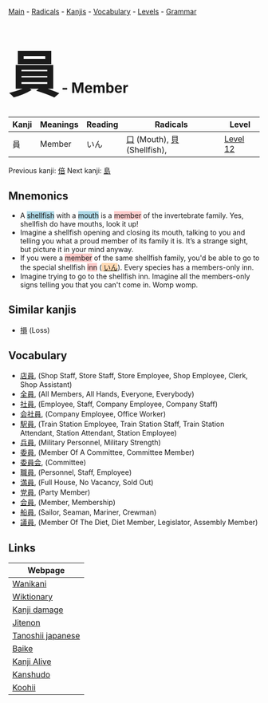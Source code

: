 <style> bigfont {font-size: 100px}</style>
[Main](../README.md) -
[Radicals](../radicals.md) -
[Kanjis](../kanjis.md) -
[Vocabulary](../vocabulary.md) -
[Levels](../levels.md) -
[Grammar](../grammar.md)
# <bigfont> 員</bigfont> - Member 

| Kanji | Meanings | Reading | Radicals | Level |
| --- | --- | --- | --- | --- |
| 員 | Member | いん | [口](../radicals/口.md) (Mouth), [貝](../radicals/貝.md) (Shellfish),  | [Level 12](../levels/wk_level12.md) |

Previous kanji: [倍](倍.md) Next kanji: [島](島.md) 

## Mnemonics
 * A <span style="background-color:#ADD8E6"> shellfish</span> with a <span style="background-color:#ADD8E6"> mouth</span> is a <span style="background-color:#ffcccb"> member</span> of the invertebrate family. Yes, shellfish do have mouths, look it up!
* Imagine a shellfish opening and closing its mouth, talking to you and telling you what a proud member of its family it is. It’s a strange sight, but picture it in your mind anyway.
* If you were a <span style="background-color:#ffcccb"> member</span> of the same shellfish family, you'd be able to go to the special shellfish <span style="background-color:#ffcccb"> inn</span> (<span style="background-color:#fed8b1"> [いん](https://jisho.org/search/いん)</span>). Every species has a members-only inn.
* Imagine trying to go to the shellfish inn. Imagine all the members-only signs telling you that you can't come in. Womp womp.


## Similar kanjis
 * [損](損.md) (Loss)


## Vocabulary
 * [店員](../vocabulary/員.md), (Shop Staff, Store Staff, Store Employee, Shop Employee, Clerk, Shop Assistant)
* [全員](../vocabulary/員.md), (All Members, All Hands, Everyone, Everybody)
* [社員](../vocabulary/員.md), (Employee, Staff, Company Employee, Company Staff)
* [会社員](../vocabulary/員.md), (Company Employee, Office Worker)
* [駅員](../vocabulary/員.md), (Train Station Employee, Train Station Staff, Train Station Attendant, Station Attendant, Station Employee)
* [兵員](../vocabulary/員.md), (Military Personnel, Military Strength)
* [委員](../vocabulary/員.md), (Member Of A Committee, Committee Member)
* [委員会](../vocabulary/員.md), (Committee)
* [職員](../vocabulary/員.md), (Personnel, Staff, Employee)
* [満員](../vocabulary/員.md), (Full House, No Vacancy, Sold Out)
* [党員](../vocabulary/員.md), (Party Member)
* [会員](../vocabulary/員.md), (Member, Membership)
* [船員](../vocabulary/員.md), (Sailor, Seaman, Mariner, Crewman)
* [議員](../vocabulary/員.md), (Member Of The Diet, Diet Member, Legislator, Assembly Member)



## Links 

| Webpage |
| --- |
| [Wanikani          ](https://www.wanikani.com/kanji/員) |
| [Wiktionary        ](https://en.wiktionary.org/wiki/員) |
| [Kanji damage      ](http://www.kanjidamage.com/kanji/search?utf8=✓&q=員) |
| [Jitenon           ](https://jitenon.com/kanji/員) |
| [Tanoshii japanese ](https://www.tanoshiijapanese.com/dictionary/kanji.cfm?k=員) |
| [Baike             ](https://baike.baidu.com/item/員) |
| [Kanji Alive       ](https://app.kanjialive.com/員) |
| [Kanshudo          ](https://www.kanshudo.com/searchmn?q=員) |
| [Koohii            ](https://kanji.koohii.com/study/kanji/員) |
